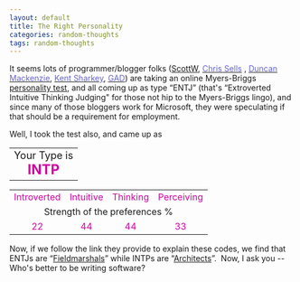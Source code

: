 ```yaml
---
layout: default
title: The Right Personality
categories: random-thoughts
tags: random-thoughts
---
```

<p>It seems lots of programmer/blogger folks (<a href="http://scottwater.com/blog/posts/9852.aspx">ScottW</a>, <a title="http://www.sellsbrothers.com/news/showTopic.aspx?ixTopic=796" href="http://www.sellsbrothers.com/news/showTopic.aspx?ixTopic=796"><font color="#6666cc">Chris Sells</font></a> , <a title="http://weblogs.asp.net/duncanma/posts/27108.aspx" href="http://weblogs.asp.net/duncanma/posts/27108.aspx"><font color="#6666cc">Duncan Mackenzie</font></a>, <a href="http://weblogs.asp.net/ksharkey/posts/27210.aspx"><font color="#6666cc">Kent Sharkey</font></a>, <a href="http://weblogs.asp.net/gad/posts/27239.aspx"><font color="#6666cc">GAD</font></a>) are taking an online Myers-Briggs <a href="http://www.humanmetrics.com/cgi-win/JTypes2.asp">personality test</a>, and all coming up as type “ENTJ” (that's “Extroverted Intuitive Thinking Judging" for those not hip to the Myers-Briggs lingo), and since many of those bloggers work for Microsoft, they were speculating if that should be a requirement for employment. </p>
<p>Well, I took the test also, and came up as</p>
<p align="center">
</p><table>
<tbody>
<tr align="middle">
<td><font size="+1">Your Type is <br /><b><font color="#d000a0" size="+2">INTP</font></b></font></td></tr></tbody></table>
<p align="center">
</p><table>
<tbody>
<tr align="middle"><font size="+1">
<td><font color="#d000a0">Introverted</font></td>
<td><font color="#d000a0">Intuitive</font></td>
<td><font color="#d000a0">Thinking</font></td>
<td><font color="#d000a0">Perceiving</font></td></font></tr>
<tr align="middle">
<td colspan="4"><font size="+0">Strength of the preferences %</font> </td></tr>
<tr align="middle"><font size="+1">
<td><font color="#d000a0">22</font></td>
<td><font color="#d000a0">44</font></td>
<td><font color="#d000a0">44</font></td>
<td><font color="#d000a0">33</font></td></font></tr></tbody></table>
<p align="left">Now, if we follow the link they provide to explain these codes, we find that ENTJs are “<a href="http://keirsey.com/personality/ntej.html">Fieldmarshals</a>” while INTPs are “<a href="http://keirsey.com/personality/ntip.html">Architects</a>”.  Now, I ask you --Who's better to be writing software?</p>